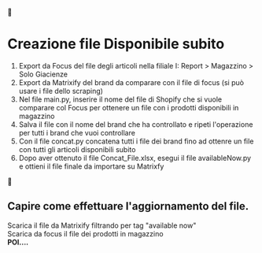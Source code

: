 :cowboy_hat_face:
# **Creazione file Disponibile subito**

1. Export da Focus del file degli articoli nella filiale I: Report > Magazzino > Solo Giacienze
2. Export da Matrixify del brand da comparare con il file di focus (si può usare i file dello scraping)
3. Nel file main.py, inserire il nome del file di Shopify che si vuole comparare col Focus per ottenere un file con i prodotti disponibili in magazzino
4. Salva il file con il nome del brand che ha controllato e ripeti l'operazione per tutti i brand che vuoi controllare
5. Con il file concat.py concatena tutti i  file dei brand fino ad ottenre un file con tutti gli articoli disponibili subito
6. Dopo aver ottenuto il file Concat_File.xlsx, esegui il file availableNow.py e ottieni il file finale da importare su Matrixfy

:disguised_face:
## Capire come effettuare l'aggiornamento del file.  
  Scarica il file da Matrixify filtrando per tag "available now"  
  Scarica da focus il file dei prodotti in magazzino  
  **POI....**
